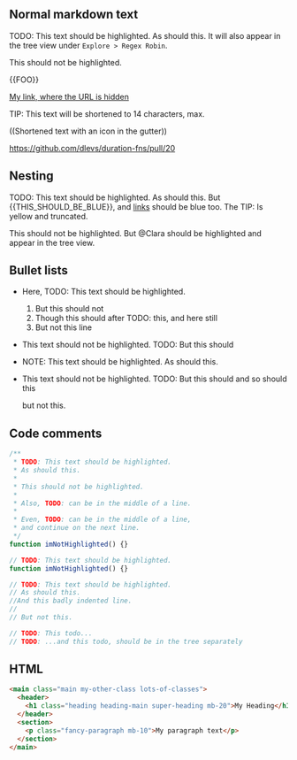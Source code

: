 ## Normal markdown text

TODO: This text should be highlighted.
As should this. It will also appear in the tree view under `Explore > Regex Robin`.

This should not be highlighted.

{{FOO}}

[My link, where the URL is hidden](https://google.com)

TIP: This text will be shortened to 14 characters, max.

((Shortened text with an icon in the gutter))

https://github.com/dlevs/duration-fns/pull/20

## Nesting

TODO: This text should be highlighted.
As should this. But {{THIS_SHOULD_BE_BLUE}}, and [links](https://google.com) should be blue too.
The TIP: Is yellow and truncated.

This should not be highlighted. But @Clara should be highlighted and appear in the tree view.

## Bullet lists

- Here, TODO: This text should be highlighted.
  1. But this should not
  2. Though this should after TODO: this,
     and here still
  3. But not this line
- This text should not be highlighted. TODO: But this should
- NOTE: This text should be highlighted.
  As should this.
- This text should not be highlighted. TODO: But this should
  and so should this

  but not this.

## Code comments

```typescript
/**
 * TODO: This text should be highlighted.
 * As should this.
 *
 * This should not be highlighted.
 *
 * Also, TODO: can be in the middle of a line.
 *
 * Even, TODO: can be in the middle of a line,
 * and continue on the next line.
 */
function imNotHighlighted() {}

// TODO: This text should be highlighted.
function imNotHighlighted() {}

// TODO: This text should be highlighted.
// As should this.
//And this badly indented line.
//
// But not this.

// TODO: This todo...
// TODO: ...and this todo, should be in the tree separately
```

## HTML

```html
<main class="main my-other-class lots-of-classes">
  <header>
    <h1 class="heading heading-main super-heading mb-20">My Heading</h1>
  </header>
  <section>
    <p class="fancy-paragraph mb-10">My paragraph text</p>
  </section>
</main>
```
